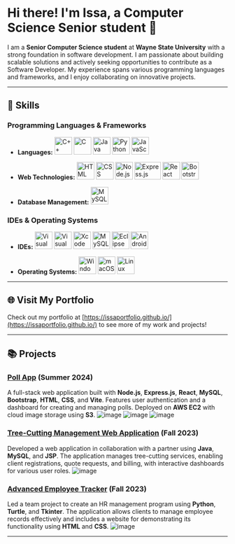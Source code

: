 # Hi there! I'm Issa, a Computer Science Senior student 👋

I am a **Senior Computer Science student** at **Wayne State University** with a strong foundation in software development. I am passionate about building scalable solutions and actively seeking opportunities to contribute as a Software Developer. My experience spans various programming languages and frameworks, and I enjoy collaborating on innovative projects.

---

## 🚀 Skills

### Programming Languages & Frameworks
- **Languages:** 
    <img src="https://github.com/user-attachments/assets/d163f9cd-58be-41c4-b34c-f558ddd62992" alt="C++" width="40" height="40"> 
    <img src="https://github.com/user-attachments/assets/2422b4bd-d4a9-4c56-b92f-ebcda4a9da8b" alt="C" width="40" height="40"> 
    <img src="https://github.com/user-attachments/assets/4692f59b-4186-4bcc-8a6f-0ac5c181b844" alt="Java" width="40" height="40"> 
    <img src="https://github.com/user-attachments/assets/84a56a0f-db43-4734-9447-d3f8dc76cf59" alt="Python" width="40" height="40"> 
    <img src="https://github.com/user-attachments/assets/29bccfb8-f0ad-4c30-8bb5-4670417c27f3" alt="JavaScript" width="40" height="40">
  
- **Web Technologies:** 
    <img src="https://github.com/user-attachments/assets/6e298473-375e-4f9f-97d6-48056a1cfad8" alt="HTML" width="40" height="40"> 
    <img src="https://github.com/user-attachments/assets/299db6d9-125f-46f2-9217-6454c5be9eef" alt="CSS" width="40" height="40"> 
    <img src="https://github.com/user-attachments/assets/44cc6645-ec79-4b87-8602-dd33101cbb4d" alt="Node.js" width="40" height="40"> 
    <img src="https://github.com/user-attachments/assets/dd8de005-cb9b-4abc-ad83-baf6297c7085" alt="Express.js" width="60" height="40"> 
    <img src="https://github.com/user-attachments/assets/d4cd2af4-a5cb-4552-941f-77cdd24f4707" alt="React" width="40" height="40"> 
    <img src="https://github.com/user-attachments/assets/dfe862ce-e44b-4035-aafa-5693f811ea05" alt="Bootstrap" width="40" height="40">

- **Database Management:** 
    <img src="https://github.com/user-attachments/assets/bc0407b9-1336-4926-ac77-b7f42649c2ac" alt="MySQL" width="40" height="40">



### IDEs & Operating Systems
- **IDEs:** 
    <img src="https://github.com/user-attachments/assets/293ec9d8-580b-47dd-a04d-c2e2b95d1287" alt="Visual Studio Code" width="40" height="40"> 
    <img src="https://github.com/user-attachments/assets/bf824459-6f46-4b57-b5d9-9c59d1e9671c" alt="Visual Studio" width="40" height="40"> 
    <img src="https://github.com/user-attachments/assets/6ff1d556-4274-4b6b-9409-c6330a629456" alt="Xcode" width="40" height="40"> 
    <img src="https://github.com/user-attachments/assets/d6833570-0960-473d-b9ce-cd0848640dcc" alt="MySQL Workbench" width="40" height="40"> 
    <img src="https://github.com/user-attachments/assets/5870a9f3-332d-404b-bbad-6da4f0bba575" alt="Eclipse" width="40" height="40"> 
    <img src="https://github.com/user-attachments/assets/cbcf33c4-07ba-4f70-82e8-7bcae0416b60" alt="Android Studio" width="40" height="40">

- **Operating Systems:** 
    <img src="https://github.com/user-attachments/assets/1e789b72-6475-40fe-8f77-006acf789668" alt="Windows" width="40" height="40"> 
    <img src="https://github.com/user-attachments/assets/61e989ec-572f-444c-9f76-ed4586954b58" alt="macOS" width="40" height="40"> 
    <img src="https://github.com/user-attachments/assets/7f303159-665b-4ff9-972b-6bdf6ea2e667" alt="Linux" width="40" height="40">

---

## 🌐 Visit My Portfolio
Check out my portfolio at [https://issaportfolio.github.io/](https://issaportfolio.github.io/) to see more of my work and projects!

---

## 📚 Projects
### [Poll App](https://github.com/IssaPortfolio/Poll-App) (Summer 2024)
A full-stack web application built with **Node.js**, **Express.js**, **React**, **MySQL**, **Bootstrap**, **HTML**, **CSS**, and **Vite**. Features user authentication and a dashboard for creating and managing polls. Deployed on **AWS EC2** with cloud image storage using **S3**.
![image](https://github.com/user-attachments/assets/a21d51b1-9c0e-4420-b768-6b712068134f)
![image](https://github.com/user-attachments/assets/75a37958-4ff5-48d5-9775-776b8709be4e)
![image](https://github.com/user-attachments/assets/5c6e02ea-045c-4df0-bfe9-00505ebc0660)



### [Tree-Cutting Management Web Application](https://github.com/DBMS-Project-1/Part-3) (Fall 2023)
Developed a web application in collaboration with a partner using **Java**, **MySQL**, and **JSP**. The application manages tree-cutting services, enabling client registrations, quote requests, and billing, with interactive dashboards for various user roles.
![image](https://github.com/user-attachments/assets/55bcbec0-2109-49b3-8a42-0c86d39d3f17)


### [Advanced Employee Tracker](https://github.com/IssaPortfolio/Employee-Tracker) (Fall 2023)
Led a team project to create an HR management program using **Python**, **Turtle**, and **Tkinter**. The application allows clients to manage employee records effectively and includes a website for demonstrating its functionality using **HTML** and **CSS**.
![image](https://github.com/user-attachments/assets/44385780-38db-4200-be5e-4de4994099f3)

---

<!--
**IssaPortfolio/IssaPortfolio** is a ✨ _special_ ✨ repository because its `README.md` (this file) appears on your GitHub profile.

Here are some ideas to get you started:

- 🔭 I’m currently working on ...
- 🌱 I’m currently learning ...
- 👯 I’m looking to collaborate on ...
- 🤔 I’m looking for help with ...
- 💬 Ask me about ...
- 📫 How to reach me: ...
- 😄 Pronouns: ...
- ⚡ Fun fact: ...
-->
